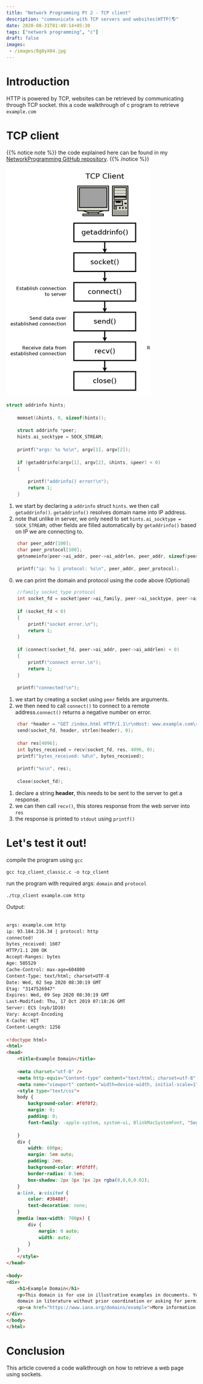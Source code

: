 ```yaml
---
title: "Network Programming Pt 2 - TCP client"
description: "communicate with TCP servers and websites(HTTP)🌎"
date: 2020-08-31T01:49:14+05:30
tags: ["network programming", "c"]
draft: false
images:
 - /images/8g8yX84.jpg
---
```


# Introduction

HTTP is powered by TCP, websites can be retrieved by communicating through TCP socket. this a code walkthrough of c program to retrieve `example.com`

# TCP client

{{% notice note %}}
the code explained here can be found in my [NetworkProgramming GitHub repository](https://github.com/jkotra/NetworkProgramming/blob/master/tcp_client_classic.c).
{{% /notice %}}

![Flowchart](/images/tcp_client.png "TCP client flowchart")


```c
struct addrinfo hints;

    memset(&hints, 0, sizeof(hints));

    struct addrinfo *peer;
    hints.ai_socktype = SOCK_STREAM;

    printf("args: %s %s\n", argv[1], argv[2]);

    if (getaddrinfo(argv[1], argv[2], &hints, &peer) < 0)
    {

        printf("addrinfo() error!\n");
        return 1;
    }

```

1. we start by declaring a `addrinfo` struct `hints`. we then call `getaddrinfo()`. `getaddrinfo()` resolves domain name into IP address.
2. note that unlike in server, we only need to set `hints.ai_socktype = SOCK_STREAM;` other fields are filled automatically by `getaddrinfo()` based on IP we are connecting to.

```c
    char peer_addr[100];
    char peer_protocol[100];
    getnameinfo(peer->ai_addr, peer->ai_addrlen, peer_addr, sizeof(peer_addr), peer_protocol, sizeof(peer_protocol), NI_NUMERICHOST);

    printf("ip: %s | protocol: %s\n", peer_addr, peer_protocol);

```

0. we can print the domain and protocol using the code above (Optional)


```c
    //family socket_type protocol
    int socket_fd = socket(peer->ai_family, peer->ai_socktype, peer->ai_protocol);

    if (socket_fd < 0)
    {
        printf("socket error.\n");
        return 1;
    }

    if (connect(socket_fd, peer->ai_addr, peer->ai_addrlen) < 0)
    {
        printf("connect error.\n");
        return 1;
    }

    printf("connected!\n");
```

1. we start by creating a socket using `peer` fields are arguments.
2. we then need to call `connect()` to connect to a remote address.`connect()` returns a negative number on error. 


```c
    char *header = "GET /index.html HTTP/1.1\r\nHost: www.example.com\r\n\r\n";
    send(socket_fd, header, strlen(header), 0);

    char res[4096];
    int bytes_received = recv(socket_fd, res, 4096, 0);
    printf("bytes_received: %d\n", bytes_received);

    printf("%s\n", res);

    close(socket_fd);
```

1. declare a string **header**, this needs to be sent to the server to get a response.
2. we can then call `recv()`, this stores response from the web server into `res`
3. the response is printed to `stdout` using `printf()`


# Let's test it out!

compile the program using `gcc`

`gcc tcp_client_classic.c -o tcp_client`

run the program with required args: `domain` and `protocol`

`./tcp_client example.com http`

Output:
```html

args: example.com http
ip: 93.184.216.34 | protocol: http
connected!
bytes_received: 1607
HTTP/1.1 200 OK
Accept-Ranges: bytes
Age: 505529
Cache-Control: max-age=604800
Content-Type: text/html; charset=UTF-8
Date: Wed, 02 Sep 2020 08:30:19 GMT
Etag: "3147526947"
Expires: Wed, 09 Sep 2020 08:30:19 GMT
Last-Modified: Thu, 17 Oct 2019 07:18:26 GMT
Server: ECS (nyb/1D10)
Vary: Accept-Encoding
X-Cache: HIT
Content-Length: 1256

<!doctype html>
<html>
<head>
    <title>Example Domain</title>

    <meta charset="utf-8" />
    <meta http-equiv="Content-type" content="text/html; charset=utf-8" />
    <meta name="viewport" content="width=device-width, initial-scale=1" />
    <style type="text/css">
    body {
        background-color: #f0f0f2;
        margin: 0;
        padding: 0;
        font-family: -apple-system, system-ui, BlinkMacSystemFont, "Segoe UI", "Open Sans", "Helvetica Neue", Helvetica, Arial, sans-serif;
        
    }
    div {
        width: 600px;
        margin: 5em auto;
        padding: 2em;
        background-color: #fdfdff;
        border-radius: 0.5em;
        box-shadow: 2px 3px 7px 2px rgba(0,0,0,0.02);
    }
    a:link, a:visited {
        color: #38488f;
        text-decoration: none;
    }
    @media (max-width: 700px) {
        div {
            margin: 0 auto;
            width: auto;
        }
    }
    </style>    
</head>

<body>
<div>
    <h1>Example Domain</h1>
    <p>This domain is for use in illustrative examples in documents. You may use this
    domain in literature without prior coordination or asking for permission.</p>
    <p><a href="https://www.iana.org/domains/example">More information...</a></p>
</div>
</body>
</html>

```

# Conclusion

This article covered a code walkthrough on how to retrieve a web page using sockets.
